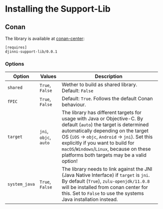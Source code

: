 # Installing the Support-Lib

## Conan

The library is available at [conan-center](https://conan.io/center/djinni-support-lib):

```
[requires]
djinni-support-lib/0.0.1
```

### Options

| Option | Values | Description |
| ------ | ------ | ----------- |
| `shared` | `True`, `False` | Wether to build as shared library. Default: `False` |
| `fPIC` | `True`, `False` | Default: `True`. Follows the default Conan behaviour. |
| `target` | `jni`, `objc`, `auto` | The library has different targets for usage with Java or Objective-C. By default (`auto`) the target is determined automatically depending on the target OS (`iOS` → `objc`, `Android` → `jni`). Set this explicitly if you want to build for `macOS`/`Windows`/`Linux`, because on these platforms both targets may be a valid option! |
| `system_java` | `True`, `False` | The library needs to link against the JNI (Java Native Interface) if `target` is `jni`. By default (`True`), `zulu-openjdk/11.0.8` will be installed from conan center for this. Set to `False` to use the systems Java installation instead.  |
